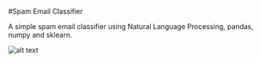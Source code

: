 #Spam Email Classifier

A simple spam email classifier using Natural Language Processing, pandas, numpy and sklearn.

![alt text](https://github.com/iamakkar/python-projects/blob/master/Screenshot%202020-12-05%20at%209.09.52%20PM.png?raw=true)
